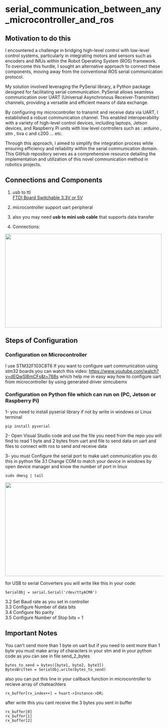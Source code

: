 # serial_communication_between_any_microcontroller_and_ros

## Motivation to do this
 I encountered a challenge in bridging high-level control with low-level control systems, particularly in integrating motors and sensors such as encoders and IMUs within the Robot Operating System (ROS) framework. To overcome this hurdle, I sought an alternative approach to connect these components, moving away from the conventional ROS serial communication protocol.

My solution involved leveraging the PySerial library, a Python package designed for facilitating serial communication. PySerial allows seamless communication over UART (Universal Asynchronous Receiver-Transmitter) channels, providing a versatile and efficient means of data exchange.

By configuring my microcontroller to transmit and receive data via UART, I established a robust communication channel. This enabled interoperability with a variety of high-level control devices, including laptops, Jetson devices, and Raspberry Pi units with low level controllers such as : arduino , stm , tiva c and c200 ... etc.

Through this approach, I aimed to simplify the integration process while ensuring efficiency and reliability within the serial communication domain. This GitHub repository serves as a comprehensive resource detailing the implementation and utilization of this novel communication method in robotics projects.
 
## Connections and Components
1. usb to ttl  
   [FTDI Board Switchable 3.3V or 5V](https://store.fut-electronics.com/products/ftdi-board-switchable-3-3-or-5v)

2. microcontroller support uart peripheral

3. also you may need **usb to mini usb cable** that supports data transfer 

4. Connections:
<img src="https://iotforgeeks.com/wp-content/uploads/2020/03/Programming-STM32-with-USB-to-Serial-TTL.jpg" width="500" height="300">

## Steps of Configuration 

### Configuration on Microcontroller  
I use STM32F103C8T6
If you want to configure uart communication using stm32 boards you can watch this video: https://www.youtube.com/watch?v=dEQwSl8mCFs&t=788s
which help me in easy way how to configure uart from microcontroller by using generated driver stmcubemx
### Configuration on Python file which can run on (PC, Jetson or Raspberry Pi)
1- you need to install pyserial library if not by write in windows or Linux terminal
```
pip install pyserial
```
2- Open Visual Studio code and use the file you need from the repo you will find to read 1 byte and 2 bytes from uart and file to send data on uart and files to connect with ros to send and receive data

3- you must Configure the serial port to make uart communication you do this in python file 
  3.1 Change COM to match your device
 in windows by open device manager and know the number of port 
 in linux 
 ```
 sudo dmesg | tail
 ```
 <img src="https://www.xanthium.in/sites/default/files/inline-images/arduino-name-linux-dmesg.png" width="1500" height="300">
 
 for USB to serial Converters you will write like this in your code:
 
 ```
 SerialObj = serial.Serial('/dev/ttyACM0')
 ```
 
 3.2 Set Baud rate as you set in controller  
 3.3 Configure Number of data bits  
 3.4 Configure No parity  
 3.5 Configure Number of Stop bits = 1  

## Important Notes

You can't send more than 1 byte on uart but if you need to sent more than 1 byte you must make array of characters in your stm and in your python code as you can see in file send_2_bytes
 ```
 bytes_to_send = bytes([byte1, byte2, byte3])
 BytesWritten = SerialObj.write(bytes_to_send)
 ```
also you can put this line in your callback function in microcontroller to recieve array of chateachters 

 ```
 rx_buffer[rx_index++] = huart->Instance->DR;
 ```
after write this you cant receive the 3 bytes you sent in buffer 
 ```
rx_buffer[0]
rx_buffer[1]
rx_buffer[2]
 ```

